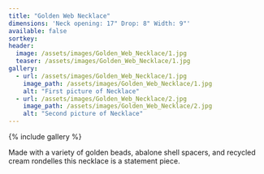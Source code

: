 ```yaml
---
title: "Golden Web Necklace"
dimensions: 'Neck opening: 17" Drop: 8" Width: 9"'
available: false
sortkey: 
header:
  image: /assets/images/Golden_Web_Necklace/1.jpg
  teaser: /assets/images/Golden_Web_Necklace/1.jpg
gallery:
  - url: /assets/images/Golden_Web_Necklace/1.jpg
    image_path: /assets/images/Golden_Web_Necklace/1.jpg
    alt: "First picture of Necklace"
  - url: /assets/images/Golden_Web_Necklace/2.jpg
    image_path: /assets/images/Golden_Web_Necklace/2.jpg
    alt: "Second picture of Necklace"
---
```



{% include gallery %}

Made with a variety of golden beads, abalone shell spacers, and recycled cream rondelles this necklace is a statement piece.  